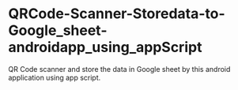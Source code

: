 # QRCode-Scanner-Storedata-to-Google_sheet-androidapp_using_appScript
QR Code scanner and store the data in Google sheet by this android application using app script.
